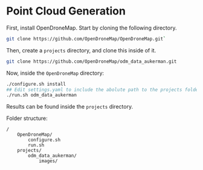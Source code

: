 # Point Cloud Generation

First, install OpenDroneMap. Start by cloning the following directory.
```sh
git clone https://github.com/OpenDroneMap/OpenDroneMap.git`
```
Then, create a `projects` directory, and clone this inside of it.
```sh
git clone https://github.com/OpenDroneMap/odm_data_aukerman.git
```
Now, inside the `OpenDroneMap` directory:
```sh
./configure.sh install
## Edit settings.yaml to include the abolute path to the projects folder.
./run.sh odm_data_aukerman
```
Results can be found inside the `projects` directory.

Folder structure:
```
/
    OpenDroneMap/
        configure.sh
        run.sh
    projects/
        odm_data_aukerman/
            images/
```
